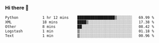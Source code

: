### Hi there 👋

<!--START_SECTION:waka-->

```txt
Python           1 hr 12 mins    █████████████████▒░░░░░░░   69.99 %
XML              18 mins         ████▒░░░░░░░░░░░░░░░░░░░░   17.38 %
Other            8 mins          ██░░░░░░░░░░░░░░░░░░░░░░░   08.42 %
Logstash         1 min           ▒░░░░░░░░░░░░░░░░░░░░░░░░   01.18 %
Text             1 min           ▒░░░░░░░░░░░░░░░░░░░░░░░░   00.96 %
```

<!--END_SECTION:waka-->

<!--
**Jonas-VanHaeken/Jonas-VanHaeken** is a ✨ _special_ ✨ repository because its `README.md` (this file) appears on your GitHub profile.

Here are some ideas to get you started:

- 🔭 I’m currently working on ...
- 🌱 I’m currently learning ...
- 👯 I’m looking to collaborate on ...
- 🤔 I’m looking for help with ...
- 💬 Ask me about ...
- 📫 How to reach me: ...
- 😄 Pronouns: ...
- ⚡ Fun fact: ...
-->
